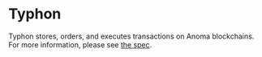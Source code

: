 # Typhon

Typhon stores, orders, and executes transactions on Anoma blockchains. For more information, please see [the spec](https://specs.anoma.net/master/architecture/consensus/typhon.html).
